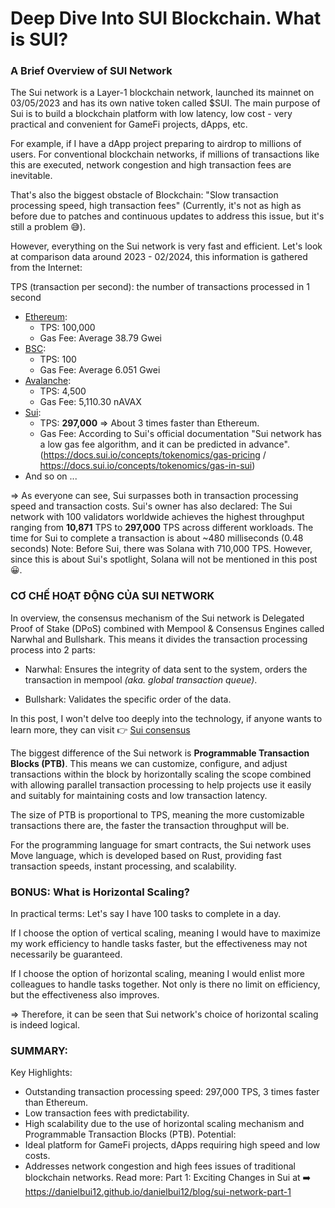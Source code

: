 # Deep Dive Into SUI Blockchain. What is SUI?

### A Brief Overview of SUI Network

The Sui network is a Layer-1 blockchain network, launched its mainnet on 03/05/2023 and has its own native token called $SUI. The main purpose of Sui is to build a blockchain platform with low latency, low cost - very practical and convenient for GameFi projects, dApps, etc.

For example, if I have a dApp project preparing to airdrop to millions of users. For conventional blockchain networks, if millions of transactions like this are executed, network congestion and high transaction fees are inevitable.

That's also the biggest obstacle of Blockchain: "Slow transaction processing speed, high transaction fees" (Currently, it's not as high as before due to patches and continuous updates to address this issue, but it's still a problem 😅).

However, everything on the Sui network is very fast and efficient. Let's look at comparison data around 2023 - 02/2024, this information is gathered from the Internet:

TPS (transaction per second): the number of transactions processed in 1 second
- [Ethereum](https://tangem.com/en/blog/post/crypto-in-2024/):
  + TPS: 100,000
  + Gas Fee: Average 38.79 Gwei
- [BSC](https://www.binance.com/en/feed/post/451681):
  + TPS: 100
  + Gas Fee: Average 6.051 Gwei
- [Avalanche](https://www.gadgets360.com/.../avalanche-price-in-india...):
  + TPS: 4,500
  + Gas Fee: 5,110.30 nAVAX
- [Sui](https://suipiens.com/blog/an-update-of-sui-performance/):
  + TPS: **297,000** => About 3 times faster than Ethereum.
  + Gas Fee: According to Sui's official documentation "Sui network has a low gas fee algorithm, and it can be predicted in advance". (https://docs.sui.io/concepts/tokenomics/gas-pricing / https://docs.sui.io/concepts/tokenomics/gas-in-sui)
- And so on ...

=> As everyone can see, Sui surpasses both in transaction processing speed and transaction costs. Sui's owner has also declared:
The Sui network with 100 validators worldwide achieves the highest throughput ranging from **10,871** TPS to **297,000** TPS across different workloads.
The time for Sui to complete a transaction is about ~480 milliseconds (0.48 seconds)
Note: Before Sui, there was Solana with 710,000 TPS. However, since this is about Sui's spotlight, Solana will not be mentioned in this post 😀.

### CƠ CHẾ HOẠT ĐỘNG CỦA SUI NETWORK
In overview, the consensus mechanism of the Sui network is Delegated Proof of Stake (DPoS) combined with Mempool & Consensus Engines called Narwhal and Bullshark. This means it divides the transaction processing process into 2 parts:

- Narwhal: Ensures the integrity of data sent to the system, orders the transaction in mempool _(aka. global transaction queue)_.

- Bullshark: Validates the specific order of the data.

In this post, I won't delve too deeply into the technology, if anyone wants to learn more, they can visit 👉 [Sui consensus](https://docs.sui.io/concepts/sui-architecture/consensus)

The biggest difference of the Sui network is **Programmable Transaction Blocks (PTB)**. This means we can customize, configure, and adjust transactions within the block by horizontally scaling the scope combined with allowing parallel transaction processing to help projects use it easily and suitably for maintaining costs and low transaction latency.

The size of PTB is proportional to TPS, meaning the more customizable transactions there are, the faster the transaction throughput will be.

For the programming language for smart contracts, the Sui network uses Move language, which is developed based on Rust, providing fast transaction speeds, instant processing, and scalability.

### BONUS: What is Horizontal Scaling?

In practical terms: Let's say I have 100 tasks to complete in a day.

If I choose the option of vertical scaling, meaning I would have to maximize my work efficiency to handle tasks faster, but the effectiveness may not necessarily be guaranteed.

If I choose the option of horizontal scaling, meaning I would enlist more colleagues to handle tasks together. Not only is there no limit on efficiency, but the effectiveness also improves.

=> Therefore, it can be seen that Sui network's choice of horizontal scaling is indeed logical.

### SUMMARY:
Key Highlights:
- Outstanding transaction processing speed: 297,000 TPS, 3 times faster than Ethereum.
- Low transaction fees with predictability.
- High scalability due to the use of horizontal scaling mechanism and Programmable Transaction Blocks (PTB).
Potential:
- Ideal platform for GameFi projects, dApps requiring high speed and low costs.
- Addresses network congestion and high fees issues of traditional blockchain networks.
Read more: Part 1: Exciting Changes in Sui at ➡️ https://danielbui12.github.io/danielbui12/blog/sui-network-part-1